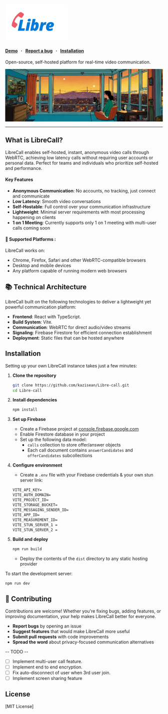 <h1><a href="https://call.hossain.cc"><img width="200" alt="LibreCall Logo" src="/doc/LibreCall.png"></a></h1>

#### [Demo](https://call.hossain.cc) &nbsp; · &nbsp; [Report a bug](https://github.com/kazisean/Libre-call/issues/new) &nbsp; · &nbsp; [Installation](#Installation)

Open-source, self-hosted platform for real-time video communication. 

<img src="/doc/libre-banner.webp" alt="Anime style painting of looking over the skyline"/>


---


## What is LibreCall?

LibreCall enables self-hosted, instant, anonymous video calls through WebRTC, achieving low latency calls without requiring user accounts or personal data. Perfect for teams and individuals who prioritize self-hosted and performance.

#### Key Features

- **Anonymous Communication**: No accounts, no tracking, just connect and communicate
- **Low Latency**: Smooth video conversations
- **Self-Hostable**: Full control over your communication infrastructure
- **Lightweight**: Minimal server requirements with most processing happening on clients
- **1 on 1 Meeting**: Currently supports only 1 on 1 meeting with multi-user calls coming soon

#### 🤖 Supported Platforms : 

LibreCall works on:
- Chrome, Firefox, Safari and other WebRTC-compatible browsers
- Desktop and mobile devices
- Any platform capable of running modern web browsers

## 📚 Technical Architecture

LibreCall built on the following technologies to deliver a lightweight yet powerful communication platform:

- **Frontend**: React with TypeScript.
- **Build System**: Vite.
- **Communication**: WebRTC for direct audio/video streams
- **Signaling**: Firebase Firestore for efficient connection establishment
- **Deployment**: Static files that can be hosted anywhere


## Installation 

Setting up your own LibreCall instance takes just a few minutes:

1. **Clone the repository**
   ```bash
   git clone https://github.com/kazisean/Libre-call.git
   cd Libre-call
   ```

2. **Install dependencies**
   ```bash
   npm install
   ```

3. **Set up Firebase**
   - Create a Firebase project at [console.firebase.google.com](https://console.firebase.google.com)
   - Enable Firestore database in your project
   - Set up the following data model:
     - `calls` collection to store offer/answer objects
     - Each call document contains `answerCandidates` and `offerCandidates` subcollections


4. **Configure environment**
   - Create a `.env` file with your Firebase credentials & your own stun server link:
   ```
   VITE_API_KEY=
   VITE_AUTH_DOMAIN=
   VITE_PROJECT_ID=
   VITE_STORAGE_BUCKET=
   VITE_MESSAGING_SENDER_ID=
   VITE_APP_ID=
   VITE_MEASUREMENT_ID=
   VITE_STUN_SERVER_1 = 
   VITE_STUN_SERVER_2 = 
   ```

5. **Build and deploy**
   ```bash
   npm run build
   ```
   - Deploy the contents of the `dist` directory to any static hosting provider

To start the development server:
```bash
npm run dev
```


## 📧 Contributing

Contributions are welcome! Whether you're fixing bugs, adding features, or improving documentation, your help makes LibreCall better for everyone.

- **Report bugs** by opening an issue
- **Suggest features** that would make LibreCall more useful
- **Submit pull requests** with code improvements
- **Spread the word** about privacy-focused communication alternatives

-- TODO --
- [ ] Implement multi-user call feature.
- [ ] Implement end to end encryption.
- [ ] Fix auto-disconnect of user when 3rd user join.
- [ ] Implement screen sharing feature

## License

[MIT License]